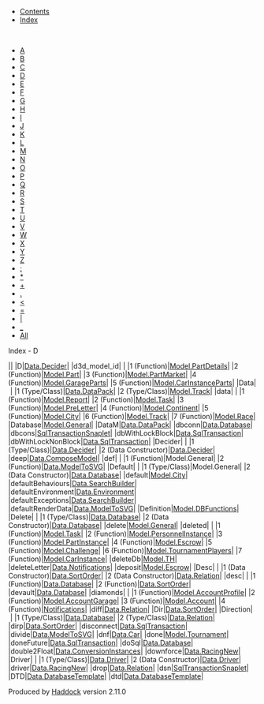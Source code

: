 -   [Contents](index.html)
-   [Index](doc-index.html)

 

-   [A](doc-index-A.html)
-   [B](doc-index-B.html)
-   [C](doc-index-C.html)
-   [D](doc-index-D.html)
-   [E](doc-index-E.html)
-   [F](doc-index-F.html)
-   [G](doc-index-G.html)
-   [H](doc-index-H.html)
-   [I](doc-index-I.html)
-   [J](doc-index-J.html)
-   [K](doc-index-K.html)
-   [L](doc-index-L.html)
-   [M](doc-index-M.html)
-   [N](doc-index-N.html)
-   [O](doc-index-O.html)
-   [P](doc-index-P.html)
-   [Q](doc-index-Q.html)
-   [R](doc-index-R.html)
-   [S](doc-index-S.html)
-   [T](doc-index-T.html)
-   [U](doc-index-U.html)
-   [V](doc-index-V.html)
-   [W](doc-index-W.html)
-   [X](doc-index-X.html)
-   [Y](doc-index-Y.html)
-   [Z](doc-index-Z.html)
-   [:](doc-index-58.html)
-   [\*](doc-index-42.html)
-   [+](doc-index-43.html)
-   [.](doc-index-46.html)
-   [\<](doc-index-60.html)
-   [=](doc-index-61.html)
-   [|](doc-index-124.html)
-   [\_](doc-index-95.html)
-   [All](doc-index-All.html)

Index - D

||
|D|[Data.Decider](Data-Decider.html#t:D)|
|d3d\_model\_id| |
|1 (Function)|[Model.PartDetails](Model-PartDetails.html#v:d3d_model_id)|
|2 (Function)|[Model.Part](Model-Part.html#v:d3d_model_id)|
|3 (Function)|[Model.PartMarket](Model-PartMarket.html#v:d3d_model_id)|
|4 (Function)|[Model.GarageParts](Model-GarageParts.html#v:d3d_model_id)|
|5 (Function)|[Model.CarInstanceParts](Model-CarInstanceParts.html#v:d3d_model_id)|
|Data| |
|1 (Type/Class)|[Data.DataPack](Data-DataPack.html#t:Data)|
|2 (Type/Class)|[Model.Track](Model-Track.html#t:Data)|
|data| |
|1 (Function)|[Model.Report](Model-Report.html#v:data)|
|2 (Function)|[Model.Task](Model-Task.html#v:data)|
|3 (Function)|[Model.PreLetter](Model-PreLetter.html#v:data)|
|4 (Function)|[Model.Continent](Model-Continent.html#v:data)|
|5 (Function)|[Model.City](Model-City.html#v:data)|
|6 (Function)|[Model.Track](Model-Track.html#v:data)|
|7 (Function)|[Model.Race](Model-Race.html#v:data)|
|Database|[Model.General](Model-General.html#t:Database)|
|DataM|[Data.DataPack](Data-DataPack.html#t:DataM)|
|dbconn|[Data.Database](Data-Database.html#v:dbconn)|
|dbcons|[SqlTransactionSnaplet](SqlTransactionSnaplet.html#v:dbcons)|
|dbWithLockBlock|[Data.SqlTransaction](Data-SqlTransaction.html#v:dbWithLockBlock)|
|dbWithLockNonBlock|[Data.SqlTransaction](Data-SqlTransaction.html#v:dbWithLockNonBlock)|
|Decider| |
|1 (Type/Class)|[Data.Decider](Data-Decider.html#t:Decider)|
|2 (Data Constructor)|[Data.Decider](Data-Decider.html#v:Decider)|
|deep|[Data.ComposeModel](Data-ComposeModel.html#v:deep)|
|def| |
|1 (Function)|Model.General|
|2 (Function)|[Data.ModelToSVG](Data-ModelToSVG.html#v:def)|
|Default| |
|1 (Type/Class)|Model.General|
|2 (Data Constructor)|[Data.Database](Data-Database.html#v:Default)|
|default|[Model.City](Model-City.html#v:default)|
|defaultBehaviours|[Data.SearchBuilder](Data-SearchBuilder.html#v:defaultBehaviours)|
|defaultEnvironment|[Data.Environment](Data-Environment.html#v:defaultEnvironment)|
|defaultExceptions|[Data.SearchBuilder](Data-SearchBuilder.html#v:defaultExceptions)|
|defaultRenderData|[Data.ModelToSVG](Data-ModelToSVG.html#v:defaultRenderData)|
|Definition|[Model.DBFunctions](Model-DBFunctions.html#t:Definition)|
|Delete| |
|1 (Type/Class)|[Data.Database](Data-Database.html#t:Delete)|
|2 (Data Constructor)|[Data.Database](Data-Database.html#v:Delete)|
|delete|[Model.General](Model-General.html#v:delete)|
|deleted| |
|1 (Function)|[Model.Task](Model-Task.html#v:deleted)|
|2 (Function)|[Model.PersonnelInstance](Model-PersonnelInstance.html#v:deleted)|
|3 (Function)|[Model.PartInstance](Model-PartInstance.html#v:deleted)|
|4 (Function)|[Model.Escrow](Model-Escrow.html#v:deleted)|
|5 (Function)|[Model.Challenge](Model-Challenge.html#v:deleted)|
|6 (Function)|[Model.TournamentPlayers](Model-TournamentPlayers.html#v:deleted)|
|7 (Function)|[Model.CarInstance](Model-CarInstance.html#v:deleted)|
|deleteDb|[Model.TH](Model-TH.html#v:deleteDb)|
|deleteLetter|[Data.Notifications](Data-Notifications.html#v:deleteLetter)|
|deposit|[Model.Escrow](Model-Escrow.html#v:deposit)|
|Desc| |
|1 (Data Constructor)|[Data.SortOrder](Data-SortOrder.html#v:Desc)|
|2 (Data Constructor)|[Data.Relation](Data-Relation.html#v:Desc)|
|desc| |
|1 (Function)|[Data.Database](Data-Database.html#v:desc)|
|2 (Function)|[Data.SortOrder](Data-SortOrder.html#v:desc)|
|devault|[Data.Database](Data-Database.html#v:devault)|
|diamonds| |
|1 (Function)|[Model.AccountProfile](Model-AccountProfile.html#v:diamonds)|
|2 (Function)|[Model.AccountGarage](Model-AccountGarage.html#v:diamonds)|
|3 (Function)|[Model.Account](Model-Account.html#v:diamonds)|
|4 (Function)|[Notifications](Notifications.html#v:diamonds)|
|diff|[Data.Relation](Data-Relation.html#v:diff)|
|Dir|[Data.SortOrder](Data-SortOrder.html#t:Dir)|
|Direction| |
|1 (Type/Class)|[Data.Database](Data-Database.html#t:Direction)|
|2 (Type/Class)|[Data.Relation](Data-Relation.html#t:Direction)|
|dirp|[Data.SortOrder](Data-SortOrder.html#v:dirp)|
|disconnect|[Data.SqlTransaction](Data-SqlTransaction.html#v:disconnect)|
|divide|[Data.ModelToSVG](Data-ModelToSVG.html#v:divide)|
|dnf|[Data.Car](Data-Car.html#v:dnf)|
|done|[Model.Tournament](Model-Tournament.html#v:done)|
|doneFuture|[Data.SqlTransaction](Data-SqlTransaction.html#v:doneFuture)|
|doSql|[Data.Database](Data-Database.html#v:doSql)|
|double2Float|[Data.ConversionInstances](Data-ConversionInstances.html#v:double2Float)|
|downforce|[Data.RacingNew](Data-RacingNew.html#v:downforce)|
|Driver| |
|1 (Type/Class)|[Data.Driver](Data-Driver.html#t:Driver)|
|2 (Data Constructor)|[Data.Driver](Data-Driver.html#v:Driver)|
|driver|[Data.RacingNew](Data-RacingNew.html#v:driver)|
|drop|[Data.Relation](Data-Relation.html#v:drop)|
|dsn|[SqlTransactionSnaplet](SqlTransactionSnaplet.html#v:dsn)|
|DTD|[Data.DatabaseTemplate](Data-DatabaseTemplate.html#t:DTD)|
|dtd|[Data.DatabaseTemplate](Data-DatabaseTemplate.html#v:dtd)|

Produced by [Haddock](http://www.haskell.org/haddock/) version 2.11.0
